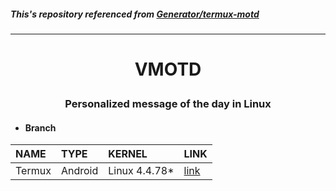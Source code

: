 ##### This's repository referenced from [Generator/termux-motd](https://github.com/Generator/termux-motd/tree/master)

---

# <p align="center"> VMOTD </p>
### <p align="center"> Personalized message of the day in Linux </p>

- #### Branch
| NAME | TYPE | KERNEL | LINK |
| :--- | :--- | :--- | :--- |
| Termux | Android | Linux 4.4.78* | [link](https://github.com/pro1tocol/VMOTD/tree/termux) |
